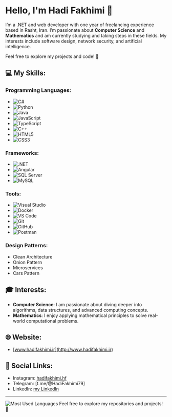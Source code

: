 # Hello, I'm Hadi Fakhimi 👋

I’m a .NET and web developer with one year of freelancing experience based in Rasht, Iran. I’m passionate about **Computer Science** and **Mathematics** and am currently studying and taking steps in these fields. My interests include software design, network security, and artificial intelligence.

Feel free to explore my projects and code! 🚀

## 💻 My Skills:
### Programming Languages:
- ![C#](https://img.shields.io/badge/-C%23-239120?style=flat&logo=csharp&logoColor=ffffff)
- ![Python](https://img.shields.io/badge/-Python-3776AB?style=flat&logo=python&logoColor=ffffff)
- ![Java](https://img.shields.io/badge/-Java-007396?style=flat&logo=java&logoColor=ffffff)
- ![JavaScript](https://img.shields.io/badge/-JavaScript-F7DF1E?style=flat&logo=javascript&logoColor=000000)
- ![TypeScript](https://img.shields.io/badge/-TypeScript-3178C6?style=flat&logo=typescript&logoColor=ffffff)
- ![C++](https://img.shields.io/badge/-C%2B%2B-00599C?style=flat&logo=cplusplus&logoColor=ffffff)
- ![HTML5](https://img.shields.io/badge/-HTML5-E34F26?style=flat&logo=html5&logoColor=ffffff)
- ![CSS3](https://img.shields.io/badge/-CSS3-1572B6?style=flat&logo=css3&logoColor=ffffff)

### Frameworks:
- ![.NET](https://img.shields.io/badge/-.NET-512BD4?style=flat&logo=.net&logoColor=ffffff)
- ![Angular](https://img.shields.io/badge/-Angular-DD0031?style=flat&logo=angular&logoColor=ffffff)
- ![SQL Server](https://img.shields.io/badge/SQL_Server-CC2927?style=flat&logo=microsoft-sql-server&logoColor=ffffff)
- ![MySQL](https://img.shields.io/badge/MySQL-4479A1?style=flat&logo=mysql&logoColor=ffffff)

### Tools:
- ![Visual Studio](https://img.shields.io/badge/Visual_Studio-5C2D91?style=flat&logo=visual-studio&logoColor=ffffff)
- ![Docker](https://img.shields.io/badge/Docker-2496ED?style=flat&logo=docker&logoColor=ffffff)
- ![VS Code](https://img.shields.io/badge/VS_Code-0078D4?style=flat&logo=visualstudiocode&logoColor=ffffff)
- ![Git](https://img.shields.io/badge/Git-F05032?style=flat&logo=git&logoColor=ffffff)
- ![GitHub](https://img.shields.io/badge/GitHub-181717?style=flat&logo=github&logoColor=ffffff)
- ![Postman](https://img.shields.io/badge/Postman-FF6C37?style=flat&logo=postman&logoColor=ffffff)

### Design Patterns:
- Clean Architecture
- Onion Pattern
- Microservices
- Cars Pattern

## 🎓 Interests:
- **Computer Science**: I am passionate about diving deeper into algorithms, data structures, and advanced computing concepts.
- **Mathematics**: I enjoy applying mathematical principles to solve real-world computational problems.

## 🌐 Website:
- [www.hadifakhimi.ir](http://www.hadifakhimi.ir)

## 📱 Social Links:
- Instagram:
[hadifakhimi.hf](https://www.instagram.com/hadifakhimi.hf?igsh=MXVvMW1veGdoMnJsZQ==)
- Telegram: [t.me/@HadiFakhimi79]
- LinkedIn: [my LinkedIn](https://www.linkedin.com/in/hadi-fakhimi-734180307?utm_source=share&utm_campaign=share_via&utm_content=profile&utm_medium=android_app)

---
![Most Used Languages](https://github-readme-stats.vercel.app/api/top-langs/?username=Hadi-Fakhimi&layout=compact)
Feel free to explore my repositories and projects! 🚀
